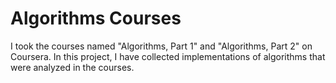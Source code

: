 # Algorithms Courses

I took the courses named "Algorithms, Part 1" and "Algorithms, Part 2" on Coursera. In this project, I have collected implementations of algorithms that were analyzed in the courses.
